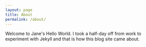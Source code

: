 ```yaml
---
layout: page
title: About
permalink: /about/
---
```


Welcome to Jane's Hello World. I took a half-day off from work to experiment with Jekyll and that is how this blog site came about.

